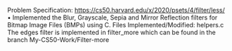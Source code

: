 Problem Specification: https://cs50.harvard.edu/x/2020/psets/4/filter/less/
• Implemented the Blur, Grayscale, Sepia and Mirror Reflection filters for Bitmap Image Files (BMPs) using C.
Files Implemented/Modified: helpers.c
The edges filter is implemented in filter_more which can be found in the branch My-CS50-Work/Filter-more
